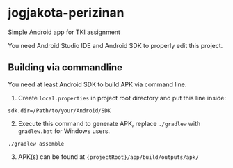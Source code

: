 jogjakota-perizinan
===================

Simple Android app for TKI assignment

You need Android Studio IDE and Android SDK to properly edit this project.

## Building via commandline

You need at least Android SDK to build APK via command line.

1. Create `local.properties` in project root directory and put this line inside:

```
sdk.dir=/Path/to/your/Android/SDK
```

2. Execute this command to generate APK, replace `./gradlew` with `gradlew.bat` for Windows users.

```
./gradlew assemble
```

3. APK(s) can be found at `{projectRoot}/app/build/outputs/apk/`


